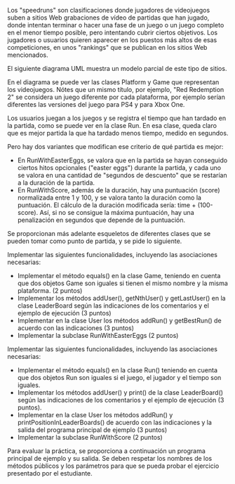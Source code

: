 
Los "speedruns" son clasificaciones donde jugadores de videojuegos suben a sitios Web grabaciones de vídeo de partidas que han jugado, donde intentan terminar o hacer una fase de un juego o un juego completo en el menor tiempo posible, pero intentando cubrir ciertos objetivos. Los jugadores o usuarios quieren aparecer en los puestos más altos de esas competiciones, en unos "rankings" que se publican en los sitios Web mencionados.

El siguiente diagrama UML muestra un modelo parcial de este tipo de sitios.


En el diagrama se puede ver las clases Platform y Game que representan los videojuegos. Nótes que un mismo título, por ejemplo, "Red Redemption 2" se considera un juego diferente por cada plataforma, por ejemplo serían diferentes las versiones del juego para PS4 y para Xbox One.

Los usuarios juegan a los juegos y se registra el tiempo que han tardado en la partida, como se puede ver en la clase Run. En esa clase, queda claro que es mejor partida la que ha tardado menos tiempo, medido en segundos. 

Pero hay dos variantes que modifican ese criterio de qué partida es mejor:
- En RunWithEasterEggs, se valora que en la partida se hayan conseguido ciertos hitos opcionales ("easter eggs") durante la partida, y cada uno se valora en una cantidad de "segundos de descuento" que se restarían a la duración de la partida. 
- En RunWithScore, además de la duración, hay una puntuación (score) normalizada entre 1 y 100,  y se valora tanto la duración como la puntuación. El cálculo de la duración modificada sería: time + (100-score). Así, si no se consigue la máxima puntuación, hay una penalización en segundos que depende de la puntuación. 

Se proporcionan más adelante esqueletos de diferentes clases que se pueden tomar como punto de partida, y se pide lo siguiente.

Implementar las siguientes funcionalidades, incluyendo las asociaciones necesarias:

* Implementar el método equals() en la clase Game, teniendo en cuenta que dos objetos Game son iguales si tienen el mismo nombre y la misma plataforma. (2 puntos)
* Implementar los métodos addUser(), getNthUser() y getLastUser() en la clase LeaderBoard según las indicaciones de los comentarios y el ejemplo de ejecución (3 puntos)
* Implementar en la clase User los métodos addRun() y getBestRun() de acuerdo con las indicaciones (3 puntos)
* Implementar la subclase RunWithEasterEggs (2 puntos)


Implementar las siguientes funcionalidades, incluyendo las asociaciones necesarias:

* Implementar el método equals() en la clase Run() teniendo en cuenta que dos objetos Run son iguales si el juego, el jugador y el tiempo son iguales.
* Implementar los métodos addUser() y print() de la clase LeaderBoard() según las indicaciones de los comentarios y el ejemplo de ejecución (3 puntos).
* Implementar en la clase User los métodos addRun() y printPositionInLeaderBoards() de acuerdo con las indicaciones y la salida del programa principal de ejemplo (3 puntos)
* Implementar la subclase RunWithScore (2 puntos)

Para evaluar la práctica, se proporciona a continuación un programa principal de ejemplo y su salida. Se deben respetar los nombres de los métodos públicos y los parámetros para que se pueda probar el ejercicio presentado por el estudiante. 